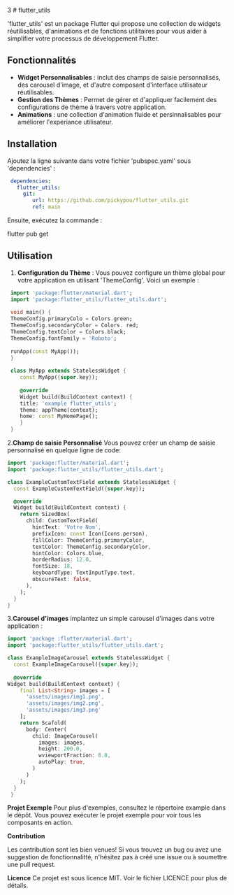 3 # flutter_utils

'flutter_utils' est un package Flutter qui propose une collection de widgets réutilisables, d'animations et de fonctions utilitaires pour vous aider à simplifier votre processus de développement Flutter.

## Fonctionnalités

- **Widget Personnalisables** : inclut des champs de saisie personnalisés, des carousel d'image, et d'autre composant d'interface utilisateur réutilisables.
- **Gestion des Thèmes** : Permet de gérer et d'appliquer facilement des configurations de thème à travers votre application.
- **Animations** : une collection d'animation fluide et persinnalisables pour améliorer l'experiance utilisateur.

## Installation
 Ajoutez la ligne suivante dans votre fichier 'pubspec.yaml' sous 'dependencies' : 

```yaml
 dependencies:
   flutter_utils:
     git:
        url: https://github.com/pickypou/flutter_utils.git
        ref: main
```
Ensuite, exécutez la commande :

 flutter pub get
 
## Utilisation

1. **Configuration du Thème** :
Vous pouvez configure un thème global pour votre application en utilisant 'ThemeConfig'. Voici un exemple :

```dart
 import 'package:flutter/material.dart';
 import 'package:flutter_utils/flutter_utils.dart';
 
 void main() {
 ThemeConfig.primaryColo = Colors.green;
 ThemeConfig.secondaryColor = Colors. red;
 ThemeConfig.textColor = Colors.black;
 ThemeConfig.fontFamily = 'Roboto';
 
 runApp(const MyApp());
 }
 
 class MyApp extends StatelessWidget {
    const MyApp({super.key});
    
    @override
    Widget build(BuildContext context) {
    title: 'example flutter_utils';
    theme: appTheme(context);
    home: const MyHomePage();
    }
 }
```
2.**Champ de saisie Personnalisé**
Vous pouvez créer un champ de saisie personnalisé en quelque ligne de code:
```dart
import 'package:flutter/material.dart';
import 'package:flutter_utils/flutter_utils.dart';

class ExampleCustomTextField extends StatelessWidget {
  const ExampleCustomTextField({super.key});

  @override
  Widget build(BuildContext context) {
    return SizedBox(
      child: CustomTextField(
        hintText: 'Votre Nom',
        prefixIcon: const Icon(Icons.person),
        fillColor: ThemeConfig.primaryColor,
        textColor: ThemeConfig.secondaryColor,
        hintColor: Colors.blue,
        borderRadius: 12.0,
        fontSize: 18,
        keyboardType: TextInputType.text,
        obscureText: false,
      ),
    );
  }
}
```

3.**Carousel d'images**
implantez un simple carousel d'images dans votre application : 

```dart
import 'package :flutter/material.dart';
import 'package:flutter_utils/flutter_utils.dart';

class ExampleImageCarousel extends StatelessWidget {
  const ExampleImageCarousel({super.key});
  
  @override
Widget build(BuildContext context) {
    final List<String> images = [
      'assets/images/img1.png',
      'assets/images/img2.png',
      'assets/images/img3.png'
    ];
    return Scafold(
      body: Center(
        child: ImageCarousel(
          images: images,
          height: 200.0,
          wviewportFraction: 0.8,
          autoPlay: true,
        )
      )
    );
  }
 }
```
**Projet Exemple**
Pour plus d'exemples, consultez le répertoire example dans le dépôt. Vous pouvez exécuter le projet exemple pour voir tous les composants en action.

**Contribution**

Les contribution sont les bien venues! Si vous trouvez un bug ou avez une suggestion de fonctionnalitté, n'hésitez pas à créé une issue ou à soumettre une pull request.

**Licence**
Ce projet est sous licence MIT. Voir le fichier LICENCE pour plus de détails.